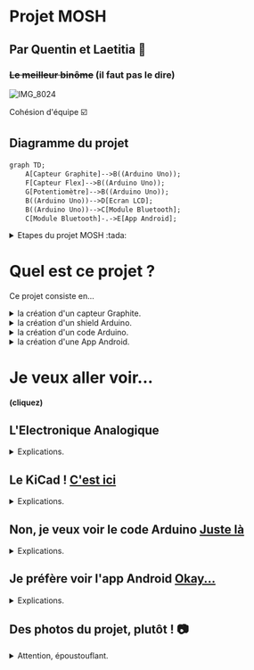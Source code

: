 # Projet MOSH
## Par Quentin et Laetitia 🥇
### ~~Le meilleur binôme~~ (il faut pas le dire) 

![IMG_8024](https://github.com/MOSH-Insa-Toulouse/2023-2024-LEROI-FABRE/assets/159795025/75c8a517-8a90-4ea4-baef-abd0838ea5a8)

Cohésion d'équipe ☑️
## Diagramme du projet
```mermaid
graph TD;
    A[Capteur Graphite]-->B((Arduino Uno));
    F[Capteur Flex]-->B((Arduino Uno));
    G[Potentiomètre]-->B((Arduino Uno));
    B((Arduino Uno))-->D[Ecran LCD];
    B((Arduino Uno))-->C[Module Bluetooth];
    C[Module Bluetooth]-.->E[App Android];

```

<details>
<summary>  Etapes du projet MOSH :tada:  </summary>
  
  - [x] Attribution des inputs de l'arduino aux différents capteurs
  - [X] Electronique Analogique
  - [x] Schématique KiCad  
  - [x] Routage KiCad
  - [x] Impression du cricuit
  - [x] Percage
  - [X] Montage des capteurs sur le circuit imprimé (par Cathy, MERCIII)
  - [X] Code Arduino
  - [X] App Android
  - [X] Création du banc de test
  - [X] Création de la datasheet
        
</details>


# Quel est ce projet ?

Ce projet consiste en...

<details>
<summary> la création d'un capteur Graphite. </summary>
Un capteur graphite, c'est tout simplement un morceau de papier où l'on colorie une zone à l'aide d'un crayon à papier. Il permet de mesurer des variations de résistance lorqu'on le déforme. Voici la forme de capteur que nous utilisons : 

![IMG_8024](https://github.com/MOSH-Insa-Toulouse/2023-2024-LEROI-FABRE/blob/main/Images/Jauge_Contrainte_A_Imprimer.png)
</details>

<details>
<summary> la création d'un shield Arduino. </summary>
Cela permet d'effectuer les acquisitions des données envoyées par notre capteur (des variations de tensions que nous pouvons traduire en résistance !). 
Nous y implémenterons également un capteur Flex dont voici la datasheet : (insérer la datasheet), un écran LCD pour afficher les données du capteur graphite ou du capteur flex, un potentiomètre qui permettra à l'utilisateur de naviguer dans un menu qui permet d'afficher les données du capteur graphite ou du capteur flex, un potentiomètre numérique qui permettra d'ajuster une résistance pour la maniulation des données du capteur graphite,... 

Pour cela, il nous faut créer le shield sous KiCad, le faire imprimer, percer le trous, et y monter nos capteurs.
</details>

<details>
<summary> la création d'un code Arduino. </summary>
Le code permettra de commander le microcontrôleur Arduino Uno : gestion des données, commnication Bluetooth (voir App android), choix de la résistance du potentiomètre numérique, affichage sur l'écran LCD...
</details>

<details>
<summary> la création d'une App Android. </summary>
Notre projet s'accompagne également d'une App Android : grâce à la communication Bluetooth, nous pouvons afficher sur un smartphone des graphiques des données enregistrées par nos deux capteurs. Nous créons l'app sur  MIT app Inventor (https://community.appinventor.mit.edu/).
</details>

# Je veux aller voir...
 __(cliquez)__ 

## L'Electronique Analogique 
<details>
<summary> Explications. </summary>
    
Vous trouverez dans ce dossier le circuit analogique du capteur graphite. Il y a un amplificateur transimpédance et un filtre qui permettent d'obtenir un signal utilisable. En effet, le signal délivré par le capteur sans ce circuit est trop faible : il a un courant moyen de 100nA, donc il faudrait un microcontrôleur très précis pour pouvoir détecter des variations sur ce signal. C'est pourquoi nous l'amplifions. 

Les filtres sont nécessaires afin d'élminer les fréquences 50Hz dans lesquelles nos environnements sont baignés (à cause du réseau électrique), et d'autres fréquences parasites.

Voici un schéma, qui est une capture d'écran de nos simulations LTSpice : 
![IMG_8024](https://github.com/MOSH-Insa-Toulouse/2023-2024-LEROI-FABRE/blob/main/Images/LTSpice)


Les parties qui servent à filtrer sont dans les rectangles :
- le rectangle vert, avec une capacité de 100n, sert à filtrer le signal d'entrée. C'est un filtre passe-bas. Sa fréquence de transition est d'envirion 159Hz (formule f=1/(2*pi*R*C)). Il permet donc d'éliminer le bruit qui pourrait naître à l'entrée du circuit.
- le rectangle violet a une fonction similaire : c'est un filtre passe-bas, qui permet de filtrer le bruit en sortie, de fréquence de transition de 1591Hz.
- le rectangle rouge entoure le filtre passe-bas qui permet de filtrer le bruit environnant à 50Hz.

Le reste du circuit permet de réaliser l'amplifictation du signal. 

</details>

## Le KiCad ! [C'est ici](https://github.com/MOSH-Insa-Toulouse/2023-2024-LEROI-FABRE/tree/main/KiCad)

<details>
<summary> Explications. </summary>
    
Nous avons créé des empreintes KiCad pour notre capteur graphite, et pour les éléments qui ne sont pas déjà disponibles dans a librairie intégrée KiCad. Vous pouvez les retrouver dans le dossier KiCad. 

Nous avons ces contraintes pour la fabrication de nos shields : 
- largeur de routage de 0.5mm minimum.
- largeur de 0.5mm minimum entre différents routages afin d'assurer l'isolation électrique.
- nous avons élargi les pads du module bluetooth, de l'encodeur rotatoire, de l'écran OLED et des connecteurs du header à 2*2.54 (oval).
- vias de 0.8mm, cercle de 2.54mm.

Cela assure le fonctionnement du shield, et nous permet de percer les vias facilement.

| :exclamation:  ATTENTION CHERS COLLEGUES   |
|----------------------------------------------|

Nous avons commis des erreurs sur le fichier KiCad ! Chers ingénieurs/techniciens/instrumentateurs qui réalisez ce projet en suivant nos pas, n'oubliez pas de relier le MCP au reste du circuit !! Et n'inversez pas les pattes du LTC !!


</details>


## Non, je veux voir le code Arduino [Juste là](https://github.com/MOSH-Insa-Toulouse/2023-2024-LEROI-FABRE/tree/main/Arduino%20V2/projet_capteur) 

<details>
<summary> Explications. </summary>

Ce code a toutes ces fonctionalités :
- gère l'affichage sur l'écran OLED via une fonction.
- l'interruption DoEncodeur est réalisée à chaque fois que quelqu'un tourne l'encodeur rotatoire : l'utilisateur tourne l'encodeur, et au prochain tick de clock, linterruption sera réalisée. Elle permet d'ajouter +1 à la valeur que compte l'encodeur. Celui-ci sert à gérer le menu de l'écran OLED. Le principe est que lorsque nous tournons l'encodeur, c'est pour changer l'affichage de l'écran. Ainsi, si la valeur comptée par l'encodeur est paire nous aurons un afichage (capteur Flex), et s'il est impair, nous aurons un autre affichage (capteur graphite).
- la communication Bluetooth : nosu envoyons les données du capteur graphite ou du capteur flex à une application MIT via bluetooth. Si le module bluetooth recoit 1 de la part de l'application, c'est que l'utilisateur a appuyé sur le bouton "capteur flex". S'il recoit 2, c'est que l'utilisateur a appuyé sur "capteur graphite" dans l'app.
- la modification de la résistance du potentiomètre numérique : cela permet de calibrer le signal renvoyé par le capteur graphite.

  </details>

## Je préfère voir l'app Android [Okay...](https://github.com/MOSH-Insa-Toulouse/2023-2024-LEROI-FABRE/tree/main/App%20Android)
<details>
<summary> Explications. </summary>

Le projet s'accompagne d'une App qui fonctionne sur les téléphones android. Elle permet d'abotenir en temps réel les mesures du capteur graphite ou du capteur flex. Cela fonctionne grâce à une connexion Bluetooth. L'application est simple d'utilisation pour l'utilisateur.

Le code de l'application se fait sous [MIT App Inventor.](https://community.appinventor.mit.edu/) C'est un site gratuit simple dutilisation. Le code se fait via des blocks que l'utilisateur ajoute petit à petite, c'est très intuitif.
Voici une photo de l'application en fonctionnement :

![IMG_8024](https://github.com/MOSH-Insa-Toulouse/2023-2024-LEROI-FABRE/blob/main/Images/app.png)

</details>

## Des photos du projet, plutôt ! 📷 
<details>
<summary> Attention, époustouflant. </summary>

| :boom: BANG               |
|:----------------------------|
| Le capteur fonctionne ! On capte bien des variations quand on bouge le capteur Graphite |

![IMG_8024](https://github.com/MOSH-Insa-Toulouse/2023-2024-LEROI-FABRE/blob/main/Images/ca-marche!.png)

| :boom: BANG               |
|:----------------------------|
| Le projet, c'est aussi beaucoup de fils lors de la phase de tests ! On a nettoyé tous ces fils ensuite, et c'était tout de suite beaucoup plus clair..! |


![IMG_8024](https://github.com/MOSH-Insa-Toulouse/2023-2024-LEROI-FABRE/blob/main/Images/bcp-de-fils.png)

| :boom: BANG               |
|:----------------------------|
| Une des erreurs du fichier KiCad... |


![IMG_8024](https://github.com/MOSH-Insa-Toulouse/2023-2024-LEROI-FABRE/blob/main/Images/erreurs.png)

| :boom: BANG               |
|:----------------------------|
| N'oubliez pas de faire un poisson d'avril à votre binôme |

![IMG_8024](https://github.com/MOSH-Insa-Toulouse/2023-2024-LEROI-FABRE/blob/main/Images/poisson.png)

| :boom: BANG               |
|:----------------------------|
| Quelle belle application Android |

![IMG_8024](https://github.com/MOSH-Insa-Toulouse/2023-2024-LEROI-FABRE/blob/main/Images/app.png)

| :boom: BANG               |
|:----------------------------|
| Petit selfie de fin de projet |

![IMG_8024](https://github.com/MOSH-Insa-Toulouse/2023-2024-LEROI-FABRE/blob/main/Images/selfie.png)


| :boom: BANG               |
|:----------------------------|
| C'était un projet à en tomber par terre |

![IMG_8024](https://github.com/MOSH-Insa-Toulouse/2023-2024-LEROI-FABRE/blob/main/Images/a-en-tomber-par-terre.png)


